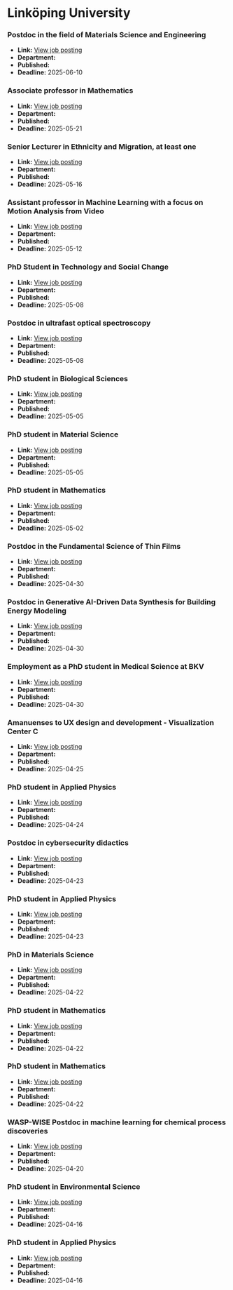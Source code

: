 # Linköping University

### Postdoc in the field of Materials Science and Engineering
- **Link:** [View job posting](https://liu.se/en/work-at-liu/vacancies/26579)
- **Department:** 
- **Published:** 
- **Deadline:** 2025-06-10

### Associate professor in Mathematics
- **Link:** [View job posting](https://liu.se/en/work-at-liu/vacancies/26585)
- **Department:** 
- **Published:** 
- **Deadline:** 2025-05-21

### Senior Lecturer in Ethnicity and Migration, at least one
- **Link:** [View job posting](https://liu.se/en/work-at-liu/vacancies/26602)
- **Department:** 
- **Published:** 
- **Deadline:** 2025-05-16

### Assistant professor in Machine Learning with a focus on Motion Analysis from Video
- **Link:** [View job posting](https://liu.se/en/work-at-liu/vacancies/26532)
- **Department:** 
- **Published:** 
- **Deadline:** 2025-05-12

### PhD Student in Technology and Social Change
- **Link:** [View job posting](https://liu.se/en/work-at-liu/vacancies/26421)
- **Department:** 
- **Published:** 
- **Deadline:** 2025-05-08

### Postdoc in ultrafast optical spectroscopy
- **Link:** [View job posting](https://liu.se/en/work-at-liu/vacancies/26586)
- **Department:** 
- **Published:** 
- **Deadline:** 2025-05-08

### PhD student in Biological Sciences
- **Link:** [View job posting](https://liu.se/en/work-at-liu/vacancies/26479)
- **Department:** 
- **Published:** 
- **Deadline:** 2025-05-05

### PhD student in Material Science
- **Link:** [View job posting](https://liu.se/en/work-at-liu/vacancies/26480)
- **Department:** 
- **Published:** 
- **Deadline:** 2025-05-05

### PhD student in Mathematics
- **Link:** [View job posting](https://liu.se/en/work-at-liu/vacancies/26617)
- **Department:** 
- **Published:** 
- **Deadline:** 2025-05-02

### Postdoc in the Fundamental Science of Thin Films
- **Link:** [View job posting](https://liu.se/en/work-at-liu/vacancies/25916)
- **Department:** 
- **Published:** 
- **Deadline:** 2025-04-30

### Postdoc in Generative AI-Driven Data Synthesis for Building Energy Modeling
- **Link:** [View job posting](https://liu.se/en/work-at-liu/vacancies/26357)
- **Department:** 
- **Published:** 
- **Deadline:** 2025-04-30

### Employment as a PhD student in Medical Science at BKV
- **Link:** [View job posting](https://liu.se/en/work-at-liu/vacancies/26462)
- **Department:** 
- **Published:** 
- **Deadline:** 2025-04-30

### Amanuenses to UX design and development - Visualization Center C
- **Link:** [View job posting](https://liu.se/en/work-at-liu/vacancies/26374)
- **Department:** 
- **Published:** 
- **Deadline:** 2025-04-25

### PhD student in Applied Physics
- **Link:** [View job posting](https://liu.se/en/work-at-liu/vacancies/26552)
- **Department:** 
- **Published:** 
- **Deadline:** 2025-04-24

### Postdoc in cybersecurity didactics
- **Link:** [View job posting](https://liu.se/en/work-at-liu/vacancies/26347)
- **Department:** 
- **Published:** 
- **Deadline:** 2025-04-23

### PhD student in Applied Physics
- **Link:** [View job posting](https://liu.se/en/work-at-liu/vacancies/26428)
- **Department:** 
- **Published:** 
- **Deadline:** 2025-04-23

### PhD in Materials Science
- **Link:** [View job posting](https://liu.se/en/work-at-liu/vacancies/26402)
- **Department:** 
- **Published:** 
- **Deadline:** 2025-04-22

### PhD student in Mathematics
- **Link:** [View job posting](https://liu.se/en/work-at-liu/vacancies/26465)
- **Department:** 
- **Published:** 
- **Deadline:** 2025-04-22

### PhD student in Mathematics
- **Link:** [View job posting](https://liu.se/en/work-at-liu/vacancies/26471)
- **Department:** 
- **Published:** 
- **Deadline:** 2025-04-22

### WASP-WISE Postdoc in machine learning for chemical process discoveries
- **Link:** [View job posting](https://liu.se/en/work-at-liu/vacancies/26291)
- **Department:** 
- **Published:** 
- **Deadline:** 2025-04-20

### PhD student in Environmental Science
- **Link:** [View job posting](https://liu.se/en/work-at-liu/vacancies/26393)
- **Department:** 
- **Published:** 
- **Deadline:** 2025-04-16

### PhD student in Applied Physics
- **Link:** [View job posting](https://liu.se/en/work-at-liu/vacancies/26476)
- **Department:** 
- **Published:** 
- **Deadline:** 2025-04-16

